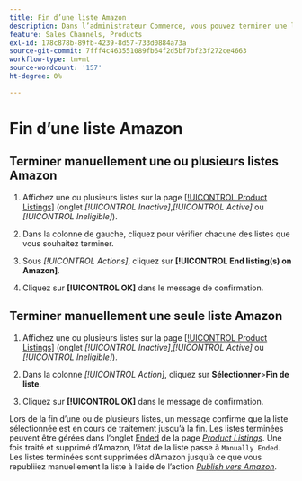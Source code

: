 ```yaml
---
title: Fin d’une liste Amazon
description: Dans l’administrateur Commerce, vous pouvez terminer une liste Amazon à partir du tableau de bord du Sales Channel Amazon.
feature: Sales Channels, Products
exl-id: 178c878b-89fb-4239-8d57-733d0884a73a
source-git-commit: 7fff4c463551089fb64f2d5bf7bf23f272ce4663
workflow-type: tm+mt
source-wordcount: '157'
ht-degree: 0%

---
```


# Fin d’une liste Amazon

## Terminer manuellement une ou plusieurs listes Amazon

1. Affichez une ou plusieurs listes sur la page [[!UICONTROL Product Listings]](./managing-product-listings.md) (onglet _[!UICONTROL Inactive]_,_[!UICONTROL Active]_ ou _[!UICONTROL Ineligible]_).

1. Dans la colonne de gauche, cliquez pour vérifier chacune des listes que vous souhaitez terminer.

1. Sous _[!UICONTROL Actions]_, cliquez sur **[!UICONTROL End listing(s) on Amazon]**.

1. Cliquez sur **[!UICONTROL OK]** dans le message de confirmation.

## Terminer manuellement une seule liste Amazon

1. Affichez une ou plusieurs listes sur la page [[!UICONTROL Product Listings]](./managing-product-listings.md) (onglet _[!UICONTROL Inactive]_,_[!UICONTROL Active]_ ou _[!UICONTROL Ineligible]_).

1. Dans la colonne _[!UICONTROL Action]_, cliquez sur **Sélectionner**>**Fin de liste**.

1. Cliquez sur **[!UICONTROL OK]** dans le message de confirmation.

Lors de la fin d’une ou de plusieurs listes, un message confirme que la liste sélectionnée est en cours de traitement jusqu’à la fin. Les listes terminées peuvent être gérées dans l’onglet [Ended](./ended-listings.md) de la page [_Product Listings_](./managing-product-listings.md). Une fois traité et supprimé d’Amazon, l’état de la liste passe à `Manually Ended`. Les listes terminées sont supprimées d’Amazon jusqu’à ce que vous republiiez manuellement la liste à l’aide de l’action [_Publish vers Amazon_](./publish-listings-manually.md).
